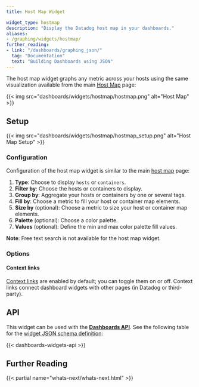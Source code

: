 ```yaml
---
title: Host Map Widget

widget_type: hostmap
description: "Display the Datadog host map in your dashboards."
aliases:
- /graphing/widgets/hostmap/
further_reading:
- link: "/dashboards/graphing_json/"
  tag: "Documentation"
  text: "Building Dashboards using JSON"
---
```


The host map widget graphs any metric across your hosts using the same visualization available from the main [Host Map][1] page:

{{< img src="dashboards/widgets/hostmap/hostmap.png" alt="Host Map" >}}

## Setup

{{< img src="dashboards/widgets/hostmap/hostmap_setup.png" alt="Host Map Setup" >}}

### Configuration

Configuration of the host map widget is similar to the main [host map][1] page:

1. **Type**: Choose to display `hosts` or `containers`.
2. **Filter by**: Choose the hosts or containers to display.
3. **Group by**: Aggregate your hosts or containers by one or several tags.
4. **Fill by**: Choose a metric to fill your host or container map elements.
5. **Size by** (optional): Choose a metric to size your host or container map elements.
6. **Palette** (optional): Choose a color palette.
7. **Values** (optional): Define the min and max color palette fill values.

**Note**: Free text search is not available for the host map widget.

### Options

#### Context links

[Context links][2] are enabled by default; you can toggle them on or off. Context links connect dashboard widgets with other pages (in Datadog or third-party).

## API

This widget can be used with the **[Dashboards API][3]**. See the following table for the [widget JSON schema definition][4]:

{{< dashboards-widgets-api >}}

## Further Reading

{{< partial name="whats-next/whats-next.html" >}}

[1]: /infrastructure/hostmap/
[2]: /dashboards/guide/context-links/
[3]: /api/latest/dashboards/
[4]: /dashboards/graphing_json/widget_json/
